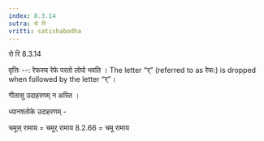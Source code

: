 ```yaml
---
index: 8.3.14
sutra: रो रि
vritti: satishabodha
---
```



 रो रि 8.3.14 


वृत्तिः --: रेफस्य रेफे परतो लोपो भवति । The letter “र्” (referred to as रेफ:) is dropped when followed by the letter “र्”। 


गीतासु उदाहरणम् न अस्ति । 


ध्यानश्लोके उदाहरणम् - 


चमूस् रामाय = चमूर् रामाय 8.2.66 = चमू रामाय 


